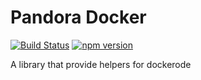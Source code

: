 Pandora Docker
=========
[![Build Status](https://travis-ci.org/carlipa/pandora-docker.svg?branch=master)](https://travis-ci.org/carlipa/pandora-docker)
[![npm version](https://badge.fury.io/js/%40carlipa%2Fpandora-docker.svg)](https://badge.fury.io/js/%40carlipa%2Fpandora-docker)

A library that provide helpers for dockerode
